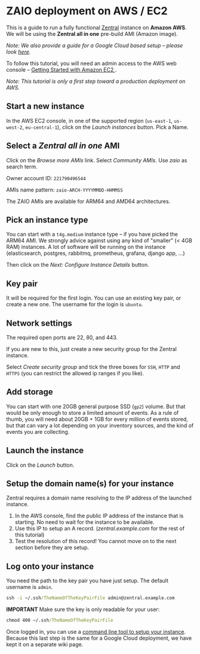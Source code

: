 # ZAIO deployment on AWS / EC2

This is a guide to run a fully functional [Zentral](https://github.com/zentralopensource/zentral) instance on **Amazon AWS**.
We will be using the **Zentral all in one** pre-build AMI (Amazon image).

*Note: We also provide a guide for a Google Cloud based setup – please look [here](../zaio-gcp).*

To follow this tutorial, you will need an admin access to the AWS web console – [Getting Started with Amazon EC2 ](http://docs.aws.amazon.com/AWSEC2/latest/UserGuide/EC2_GetStarted.html).

*Note: This tutorial is only a first step toward a production deployment on AWS.*

## Start a new instance

In the AWS EC2 console, in one of the supported region (`us-east-1`, `us-west-2`, `eu-central-1`), click on the _Launch instances_ button. Pick a Name.

## Select a _Zentral all in one_ AMI

Click on the _Browse more AMIs_ link. Select _Community AMIs_. Use _zaio_ as search term.

Owner account ID: `221790496544`

AMIs name pattern: `zaio-ARCH-YYYYMMDD-HHMMSS`

The ZAIO AMIs are available for ARM64 and AMD64 architectures.

## Pick an instance type

You can start with a `t4g.medium` instance type – if you have picked the ARM64 AMI. We strongly advice against using any kind of "smaller" (< 4GB RAM) instances. A lot of software will be running on the instance (elasticsearch, postgres, rabbitmq, prometheus, grafana, django app, …)

Then click on the _Next: Configure Instance Details_ button.

## Key pair

It will be required for the first login. You can use an existing key pair, or create a new one. The username for the login is `ubuntu`.

## Network settings

The required open ports are 22, 80, and 443.

If you are new to this, just create a new security group for the Zentral instance.

Select _Create security group_ and tick the three boxes for `SSH`, `HTTP` and `HTTPS` (you can restrict the allowed ip ranges if you like).

## Add storage

You can start with one 20GB general purpose SSD (`gp2`) volume. But that would be only enough to store a limited amount of events. As a rule of thumb, you will need about 20GB + 1GB for every million of events stored, but that can vary a lot depending on your inventory sources, and the kind of events you are collecting.

## Launch the instance

Click on the _Launch_ button.

## Setup the domain name(s) for your instance

Zentral requires a domain name resolving to the IP address of the launched instance.

1. In the AWS console, find the public IP address of the instance that is starting. No need to wait for the instance to be available.
2. Use this IP to setup an A record. (_zentral.example.com_ for the rest of this tutorial)
3. Test the resolution of this record! You cannot move on to the next section before they are setup.

## Log onto your instance

You need the path to the key pair you have just setup. The default username is `admin`.

```cmd
ssh -i ~/.ssh/TheNameOfTheKeyPairFile admin@zentral.example.com
```

**IMPORTANT** Make sure the key is only readable for your user:

```cmd
chmod 400 ~/.ssh/TheNameOfTheKeyPairFile
```

Once logged in, you can use a [command line tool to setup your instance](../zaio-setup). Because this last step is the same for a Google Cloud deployment, we have kept it on a separate wiki page.
